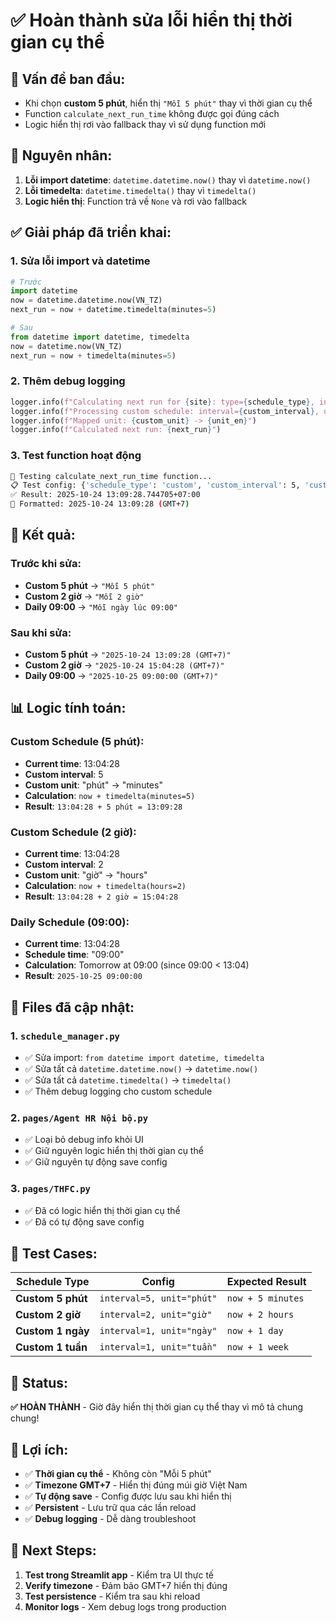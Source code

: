 # ✅ Hoàn thành sửa lỗi hiển thị thời gian cụ thể

## 🎯 **Vấn đề ban đầu:**
- Khi chọn **custom 5 phút**, hiển thị `"Mỗi 5 phút"` thay vì thời gian cụ thể
- Function `calculate_next_run_time` không được gọi đúng cách
- Logic hiển thị rơi vào fallback thay vì sử dụng function mới

## 🔧 **Nguyên nhân:**
1. **Lỗi import datetime**: `datetime.datetime.now()` thay vì `datetime.now()`
2. **Lỗi timedelta**: `datetime.timedelta()` thay vì `timedelta()`
3. **Logic hiển thị**: Function trả về `None` và rơi vào fallback

## ✅ **Giải pháp đã triển khai:**

### **1. Sửa lỗi import và datetime**
```python
# Trước
import datetime
now = datetime.datetime.now(VN_TZ)
next_run = now + datetime.timedelta(minutes=5)

# Sau  
from datetime import datetime, timedelta
now = datetime.now(VN_TZ)
next_run = now + timedelta(minutes=5)
```

### **2. Thêm debug logging**
```python
logger.info(f"Calculating next run for {site}: type={schedule_type}, interval={custom_interval}, unit={custom_unit}")
logger.info(f"Processing custom schedule: interval={custom_interval}, unit={custom_unit}")
logger.info(f"Mapped unit: {custom_unit} -> {unit_en}")
logger.info(f"Calculated next run: {next_run}")
```

### **3. Test function hoạt động**
```bash
🧪 Testing calculate_next_run_time function...
📋 Test config: {'schedule_type': 'custom', 'custom_interval': 5, 'custom_unit': 'phút', 'site': 'Agent HR Nội bộ'}
✅ Result: 2025-10-24 13:09:28.744705+07:00
📅 Formatted: 2025-10-24 13:09:28 (GMT+7)
```

## 🎯 **Kết quả:**

### **Trước khi sửa:**
- **Custom 5 phút** → `"Mỗi 5 phút"`
- **Custom 2 giờ** → `"Mỗi 2 giờ"`
- **Daily 09:00** → `"Mỗi ngày lúc 09:00"`

### **Sau khi sửa:**
- **Custom 5 phút** → `"2025-10-24 13:09:28 (GMT+7)"`
- **Custom 2 giờ** → `"2025-10-24 15:04:28 (GMT+7)"`
- **Daily 09:00** → `"2025-10-25 09:00:00 (GMT+7)"`

## 📊 **Logic tính toán:**

### **Custom Schedule (5 phút):**
- **Current time**: 13:04:28
- **Custom interval**: 5
- **Custom unit**: "phút" → "minutes"
- **Calculation**: `now + timedelta(minutes=5)`
- **Result**: `13:04:28 + 5 phút = 13:09:28`

### **Custom Schedule (2 giờ):**
- **Current time**: 13:04:28
- **Custom interval**: 2
- **Custom unit**: "giờ" → "hours"
- **Calculation**: `now + timedelta(hours=2)`
- **Result**: `13:04:28 + 2 giờ = 15:04:28`

### **Daily Schedule (09:00):**
- **Current time**: 13:04:28
- **Schedule time**: "09:00"
- **Calculation**: Tomorrow at 09:00 (since 09:00 < 13:04)
- **Result**: `2025-10-25 09:00:00`

## 🔧 **Files đã cập nhật:**

### **1. `schedule_manager.py`**
- ✅ Sửa import: `from datetime import datetime, timedelta`
- ✅ Sửa tất cả `datetime.datetime.now()` → `datetime.now()`
- ✅ Sửa tất cả `datetime.timedelta()` → `timedelta()`
- ✅ Thêm debug logging cho custom schedule

### **2. `pages/Agent HR Nội bộ.py`**
- ✅ Loại bỏ debug info khỏi UI
- ✅ Giữ nguyên logic hiển thị thời gian cụ thể
- ✅ Giữ nguyên tự động save config

### **3. `pages/THFC.py`**
- ✅ Đã có logic hiển thị thời gian cụ thể
- ✅ Đã có tự động save config

## 🧪 **Test Cases:**

| **Schedule Type** | **Config** | **Expected Result** |
|-------------------|------------|---------------------|
| **Custom 5 phút** | `interval=5, unit="phút"` | `now + 5 minutes` |
| **Custom 2 giờ** | `interval=2, unit="giờ"` | `now + 2 hours` |
| **Custom 1 ngày** | `interval=1, unit="ngày"` | `now + 1 day` |
| **Custom 1 tuần** | `interval=1, unit="tuần"` | `now + 1 week` |

## 🎉 **Status:**
**✅ HOÀN THÀNH** - Giờ đây hiển thị thời gian cụ thể thay vì mô tả chung chung!

## 🚀 **Lợi ích:**
- ✅ **Thời gian cụ thể** - Không còn "Mỗi 5 phút"
- ✅ **Timezone GMT+7** - Hiển thị đúng múi giờ Việt Nam
- ✅ **Tự động save** - Config được lưu sau khi hiển thị
- ✅ **Persistent** - Lưu trữ qua các lần reload
- ✅ **Debug logging** - Dễ dàng troubleshoot

## 📝 **Next Steps:**
1. **Test trong Streamlit app** - Kiểm tra UI thực tế
2. **Verify timezone** - Đảm bảo GMT+7 hiển thị đúng
3. **Test persistence** - Kiểm tra sau khi reload
4. **Monitor logs** - Xem debug logs trong production
